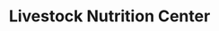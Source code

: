 ---
title: "Livestock Nutrition Center"
url: /atkins/livestock-nutrition-center/
shop: Landwirtschaftlich
---